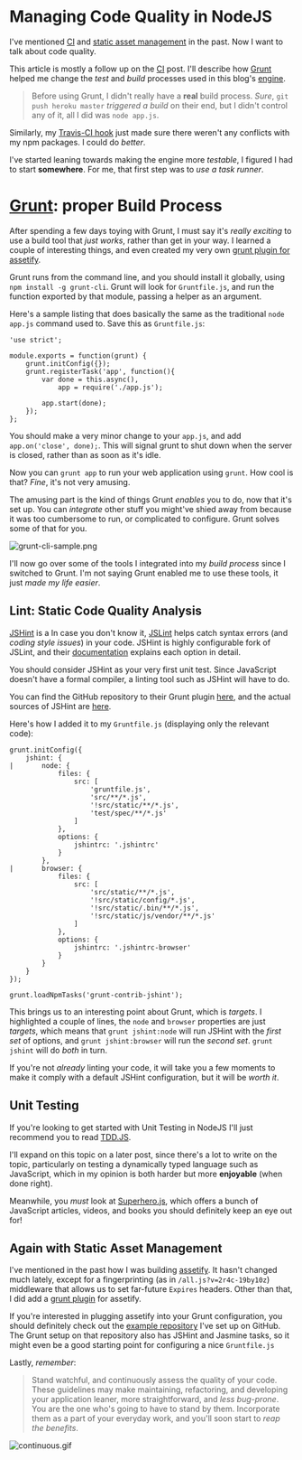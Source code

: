 # Managing Code Quality in NodeJS #

I've mentioned [CI](/2013/01/18/continuous-integration-and-automated-deployments "Continuous Integration, and Automated Deployments") and [static asset management](/2013/01/18/asset-management-in-node "Asset management in Node") in the past. Now I want to talk about code quality.

This article is mostly a follow up on the [CI](/2013/01/18/continuous-integration-and-automated-deployments "Continuous Integration, and Automated Deployments") post. I'll describe how [Grunt](gruntjs.com "Grunt: The JavaScript Task Runner") helped me change the _test_ and _build_ processes used in this blog's [engine](https://github.com/bevacqua/ponyfoo "ponyfoo blogging engine").

> Before using Grunt, I didn't really have a **real** build process. _Sure_, `git push heroku master` _triggered a build_ on their end, but I didn't control any of it, all I did was `node app.js`.

Similarly, my [Travis-CI hook](https://travis-ci.org/bevacqua/ponyfoo/builds "Travis Build Log") just made sure there weren't any conflicts with my npm packages. I could do _better_.

I've started leaning towards making the engine more _testable_, I figured I had to start **somewhere**. For me, that first step was to _use a task runner_.

# [Grunt](gruntjs.com "Grunt: The JavaScript Task Runner"): proper Build Process #

After spending a few days toying with Grunt, I must say it's _really exciting_ to use a build tool that _just works_, rather than get in your way. I learned a couple of interesting things, and even created my very own [grunt plugin for assetify](https://github.com/bevacqua/grunt-assetify "grunt-assetify on GitHub").

Grunt runs from the command line, and you should install it globally, using `npm install -g grunt-cli`. Grunt will look for `Gruntfile.js`, and run the function exported by that module, passing a helper as an argument.

Here's a sample listing that does basically the same as the traditional `node app.js` command used to. Save this as `Gruntfile.js`:

    'use strict';

    module.exports = function(grunt) {
        grunt.initConfig({});
        grunt.registerTask('app', function(){
            var done = this.async(),
                app = require('./app.js');

            app.start(done);
        });
    };

You should make a very minor change to your `app.js`, and add `app.on('close', done);`. This will signal grunt to shut down when the server is closed, rather than as soon as it's idle.

Now you can `grunt app` to run your web application using `grunt`. How cool is that? _Fine_, it's not very amusing.

The amusing part is the kind of things Grunt _enables_ you to do, now that it's set up. You can _integrate_ other stuff you might've shied away from because it was too cumbersome to run, or complicated to configure. Grunt solves some of that for you.

![grunt-cli-sample.png][1]
  
I'll now go over some of the tools I integrated into my _build process_ since I switched to Grunt. I'm not saying Grunt enabled me to use these tools, it just 
_made my life easier_.

## Lint: Static Code Quality Analysis ##

[JSHint](http://www.jshint.com "JSHint") is a  In case you don't know it, [JSLint](http://jslint.com/ "JSLint by Douglas Crockford") helps catch syntax errors (and _coding style issues_) in your code. JSHint is highly configurable fork of JSLint, and their [documentation](http://www.jshint.com/docs/ "JSHint Documentation") explains each option in detail.

You should consider JSHint as your very first unit test. Since JavaScript doesn't have a formal compiler, a linting tool such as JSHint will have to do.

You can find the GitHub repository to their Grunt plugin [here](https://github.com/gruntjs/grunt-contrib-jshint "JSHint plugin for Grunt"), and the actual sources of JSHint are [here](https://github.com/jshint/jshint "JSHint on GitHub").

Here's how I added it to my `Gruntfile.js` (displaying only the relevant code):

    grunt.initConfig({
        jshint: {
    |       node: {
                files: {
                    src: [
                        'gruntfile.js',
                        'src/**/*.js',
                        '!src/static/**/*.js',
                        'test/spec/**/*.js'
                    ]
                },
                options: {
                    jshintrc: '.jshintrc'
                }
            },
    |       browser: {
                files: {
                    src: [
                        'src/static/**/*.js',
                        '!src/static/config/*.js',
                        '!src/static/.bin/**/*.js',
                        '!src/static/js/vendor/**/*.js'
                    ]
                },
                options: {
                    jshintrc: '.jshintrc-browser'
                }
            }
        }
    });
    
    grunt.loadNpmTasks('grunt-contrib-jshint');
    
This brings us to an interesting point about Grunt, which is _targets_. I highlighted a couple of lines, the `node` and `browser` properties are just _targets_, which means that `grunt jshint:node` will run JSHint with the _first set_ of options, and `grunt jshint:browser` will run the _second set_. `grunt jshint` will do _both_ in turn.

If you're not _already_ linting your code, it will take you a few moments to make it comply with a default JSHint configuration, but it will be _worth it_.

## Unit Testing ##

If you're looking to get started with Unit Testing in NodeJS I'll just recommend you to read [TDD.JS](http://tddjs.com/ "Test-Driven Development in JavaScript").

I'll expand on this topic on a later post, since there's a lot to write on the topic, particularly on testing a dynamically typed language such as JavaScript, which in my opinion is both harder but more **enjoyable** (when done right).

Meanwhile, you _must_ look at [Superhero.js](http://superherojs.com/), which offers a bunch of JavaScript articles, videos, and books you should definitely keep an eye out for!

## Again with Static Asset Management ##

I've mentioned in the past how I was building [assetify](/2013/01/18/asset-management-in-node "Asset management in Node"). It hasn't changed much lately, except for a fingerprinting (as in `/all.js?v=2r4c-19by10z`) middleware that allows us to set far-future `Expires` headers. Other than that, I did add a [grunt plugin](https://github.com/bevacqua/grunt-assetify "grunt plugin for assetify") for assetify.

If you're interested in plugging assetify into your Grunt configuration, you should definitely check out the [example repository](https://github.com/bevacqua/grunt-assetify-example "grunt-assetify example usage") I've set up on GitHub. The Grunt setup on that repository also has JSHint and Jasmine tasks, so it might even be a good starting point for configuring a nice `Gruntfile.js`

Lastly, _remember_:

> Stand watchful, and continuously assess the quality of your code. These guidelines may make maintaining, refactoring, and developing your application leaner, more straightforward, and _less bug-prone_. You are the one who's going to have to stand by them. Incorporate them as a part of your everyday work, and you'll soon start to _reap the benefits_.

![continuous.gif][2]

  [1]: http://i.imgur.com/i28vdBO.png "typical grunt console output"
  [2]: http://i.imgur.com/Pzfnf7z.gif "Stand watchful"
